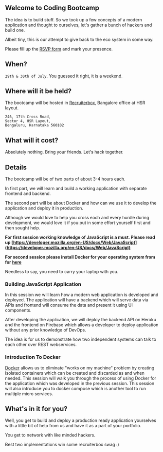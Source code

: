 ## Welcome to Coding Bootcamp
The idea is to build stuff. So we took up a few concepts of a modern application and thought to ourselves, let's gather a bunch of hackers and build one.

Albeit tiny, this is our attempt to give back to the eco system in some way.

Please fill up the [RSVP form](https://goo.gl/forms/l6XTY2CISpEx2Vz02) and mark your presence.

## When?
`29th & 30th of July`. You guessed it right, it is a weekend.

## Where will it be held?
The bootcamp will be hosted in [Recruiterbox](https://recruiterbox.com/), Bangalore office at HSR layout.
```
246, 17th Cross Road,
Sector 4, HSR Layout,
Bengaluru, Karnataka 560102
```

## What will it cost?
Absolutely nothing. Bring your friends. Let's hack together.

## Details

The bootcamp will be of two parts of about 3-4 hours each. 

In first part, we will learn and build a working application with separate frontend and backend. 

The second part will be about Docker and how can we use it to develop the application and deploy it in production.

Although we would love to help you cross each and every hurdle during development, we would love it if you put in some effort yourself first and then sought help.

**For first session working knowledge of JavaScript is a must. Please read up [https://developer.mozilla.org/en-US/docs/Web/JavaScript](https://developer.mozilla.org/en-US/docs/Web/JavaScript)**

**For second session please install Docker for your operating system from for [here](https://www.docker.com/)**

Needless to say, you need to carry your laptop with you.

### Building JavaScript Application
In this session we will learn how a modern web application is developed and deployed. The application will have a backend which will serve data via APIs and frontend will consume the data and present it using UI components.

After developing the application, we will deploy the backend API on Heroku and the frontend on Firebase which allows a developer to deploy application without any prior knowledge of DevOps.

The idea is for us to demonstrate how two independent systems can talk to each other over REST webservices.


### Introduction To Docker
[Docker](https://www.docker.com/) allows us to eliminate "works on my machine" problem by creating isolated containers which can be created and discarded as and when needed. This session will walk you through the process of using Docker for the application which was developed in the previous session. This session will also introduce you to docker compose which is another tool to run multiple micro services.

## What's in it for you?
Well, you get to build and deploy a production ready application yourselves with a little bit of help from us and have it as a part of your portfolio. 

You get to network with like minded hackers.

Best two implementations win some recruiterbox swag :)
